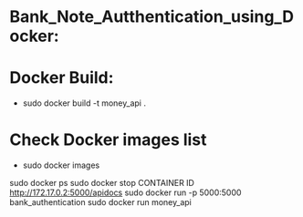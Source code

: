 # Bank_Note_Autthentication_using_Docker:

# Docker Build:
- sudo docker build -t money_api .

# Check Docker images list
-  sudo docker images



sudo docker ps
sudo docker stop CONTAINER ID
http://172.17.0.2:5000/apidocs
sudo docker run -p 5000:5000 bank_authentication
sudo docker run money_api
